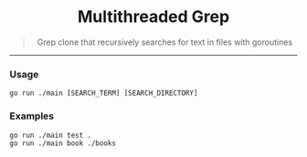 <div align="center">
  <h1>Multithreaded Grep</h1>
  <blockquote>Grep clone that recursively searches for text in files with goroutines</blockquote>
</div>

---

### Usage

```
go run ./main [SEARCH_TERM] [SEARCH_DIRECTORY]
```

### Examples

```
go run ./main test .
go run ./main book ./books
```
